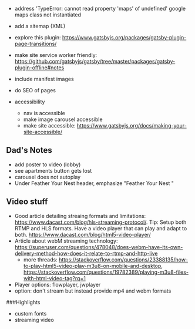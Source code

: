* address 'TypeError: cannot read property 'maps' of undefined' google maps class not instantiated
* add a sitemap (XML)
* explore this plugin: https://www.gatsbyjs.org/packages/gatsby-plugin-page-transitions/
* make site service worker friendly: https://github.com/gatsbyjs/gatsby/tree/master/packages/gatsby-plugin-offline#notes

* include manifest images

* do SEO of pages
* accessibility
    * nav is accessible
    * make image carousel accessible
    * make site accessible: https://www.gatsbyjs.org/docs/making-your-site-accessible/

## Dad's Notes
* add poster to video (lobby)
* see apartments button gets lost
* carousel does not autoplay
* Under Feather Your Nest header, emphasize "Feather Your Nest "

## Video stuff
- Good article detailing streaing formats and limitations: https://www.dacast.com/blog/hls-streaming-protocol/. Tip: Setup both RTMP and HLS formats. Have a video player that can play and adapt to both. https://www.dacast.com/blog/html5-video-player/
- Article about webM streaming technology: https://superuser.com/questions/478048/does-webm-have-its-own-delivery-method-how-does-it-relate-to-rtmp-and-http-live
   - more threads: https://stackoverflow.com/questions/23388135/how-to-play-html5-video-play-m3u8-on-mobile-and-desktop, https://stackoverflow.com/questions/19782389/playing-m3u8-files-with-html-video-tag?rq=1
- Player options: flowplayer, jwplayer
- option: don't stream but instead provide mp4 and webm formats

###Highlights
- custom fonts
- streaming video
